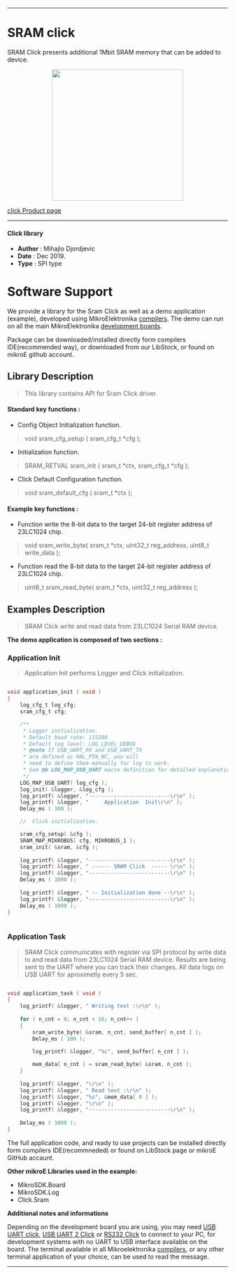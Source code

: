

---
# SRAM click

SRAM Click presents additional 1Mbit SRAM memory that can be added to device.

<p align="center">
  <img src="https://download.mikroe.com/images/click_for_ide/sram_click.png" height=300px>
</p>


[click Product page](https://www.mikroe.com/sram-click)

---


#### Click library 

- **Author**        : Mihajlo Djordjevic
- **Date**          : Dec 2019.
- **Type**          : SPI type


# Software Support

We provide a library for the Sram Click 
as well as a demo application (example), developed using MikroElektronika 
[compilers](https://shop.mikroe.com/compilers). 
The demo can run on all the main MikroElektronika [development boards](https://shop.mikroe.com/development-boards).

Package can be downloaded/installed directly form compilers IDE(recommended way), or downloaded from our LibStock, or found on mikroE github account. 

## Library Description

> This library contains API for Sram Click driver.

#### Standard key functions :

- Config Object Initialization function.
> void sram_cfg_setup ( sram_cfg_t *cfg ); 
 
- Initialization function.
> SRAM_RETVAL sram_init ( sram_t *ctx, sram_cfg_t *cfg );

- Click Default Configuration function.
> void sram_default_cfg ( sram_t *ctx );

#### Example key functions :

- Function write the 8-bit data to the target 24-bit register address of 23LC1024 chip.
> void sram_write_byte( sram_t *ctx, uint32_t reg_address, uint8_t write_data );
 
- Function read the 8-bit data to the target 24-bit register address of 23LC1024 chip.
> uint8_t sram_read_byte( sram_t *ctx, uint32_t reg_address );

## Examples Description

> 
> SRAM Click write and read data from 23LC1024 Serial RAM device.
> 

**The demo application is composed of two sections :**

### Application Init 

>
> Application Init performs Logger and Click initialization.
> 

```c

void application_init ( void )
{
    log_cfg_t log_cfg;
    sram_cfg_t cfg;

    /** 
     * Logger initialization.
     * Default baud rate: 115200
     * Default log level: LOG_LEVEL_DEBUG
     * @note If USB_UART_RX and USB_UART_TX 
     * are defined as HAL_PIN_NC, you will 
     * need to define them manually for log to work. 
     * See @b LOG_MAP_USB_UART macro definition for detailed explanation.
     */
    LOG_MAP_USB_UART( log_cfg );
    log_init( &logger, &log_cfg );
    log_printf( &logger, "--------------------------\r\n" );
    log_printf( &logger, "     Application  Init\r\n" );
    Delay_ms ( 100 );

    //  Click initialization.

    sram_cfg_setup( &cfg );
    SRAM_MAP_MIKROBUS( cfg, MIKROBUS_1 );
    sram_init( &sram, &cfg );
    
    log_printf( &logger, "--------------------------\r\n" );
    log_printf( &logger, " ------ SRAM Click  ----- \r\n" );
    log_printf( &logger, "--------------------------\r\n" );
    Delay_ms ( 1000 );
    
    log_printf( &logger, " -- Initialization done --\r\n" );
    log_printf( &logger, "--------------------------\r\n" );
    Delay_ms ( 1000 );
}
  
```

### Application Task

>
> SRAM Click communicates with register via SPI protocol by write data to and read data from 23LC1024 Serial RAM device. 
> Results are being sent to the UART where you can track their changes. 
> All data logs on USB UART for aproximetly every 5 sec.
> 

```c

void application_task ( void )
{
    log_printf( &logger, " Writing text :\r\n" );
   
    for ( n_cnt = 0; n_cnt < 16; n_cnt++ )
    {
        sram_write_byte( &sram, n_cnt, send_buffer[ n_cnt ] );
        Delay_ms ( 100 );
        
        log_printf( &logger, "%c", send_buffer[ n_cnt ] );

        mem_data[ n_cnt ] = sram_read_byte( &sram, n_cnt );
    }
    
    log_printf( &logger, "\r\n" );
    log_printf( &logger, " Read text :\r\n" );
    log_printf( &logger, "%s", &mem_data[ 0 ] );
    log_printf( &logger, "\r\n" );
    log_printf( &logger, "--------------------------\r\n" );
    
    Delay_ms ( 1000 );
}

``` 

The full application code, and ready to use projects can be  installed directly form compilers IDE(recommneded) or found on LibStock page or mikroE GitHub accaunt.

**Other mikroE Libraries used in the example:** 

- MikroSDK.Board
- MikroSDK.Log
- Click.Sram

**Additional notes and informations**

Depending on the development board you are using, you may need 
[USB UART click](https://shop.mikroe.com/usb-uart-click), 
[USB UART 2 Click](https://shop.mikroe.com/usb-uart-2-click) or 
[RS232 Click](https://shop.mikroe.com/rs232-click) to connect to your PC, for 
development systems with no UART to USB interface available on the board. The 
terminal available in all Mikroelektronika 
[compilers](https://shop.mikroe.com/compilers), or any other terminal application 
of your choice, can be used to read the message.



---
